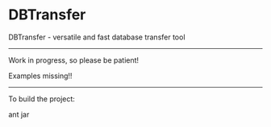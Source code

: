 DBTransfer
==========

DBTransfer - versatile and fast database transfer tool

---
Work in progress, so please be patient!

Examples missing!!

---
To build the project:

ant jar
